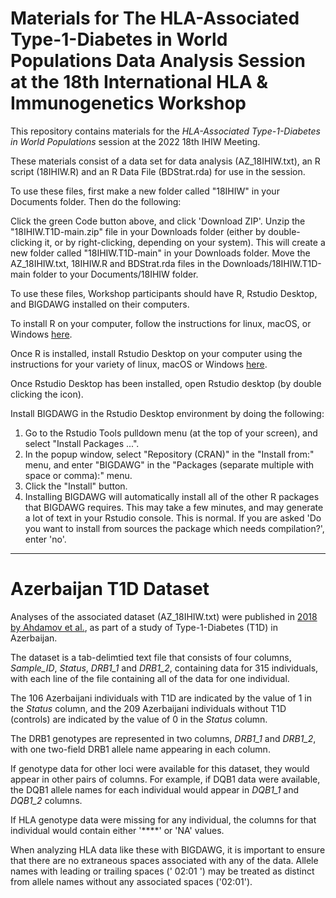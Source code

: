 # Materials for The HLA-Associated Type-1-Diabetes in World Populations Data Analysis Session at the 18th International HLA & Immunogenetics Workshop

This repository contains materials for the _HLA-Associated Type-1-Diabetes in World Populations_ session at the 2022 18th IHIW Meeting.

These materials consist of a data set for data analysis (AZ_18IHIW.txt), an R script (18IHIW.R) and an R Data File (BDStrat.rda) for use in the session.

To use these files, first make a new folder called "18IHIW" in your Documents folder. Then do the following:

Click the green Code button above, and click 'Download ZIP'.
Unzip the "18IHIW.T1D-main.zip" file in your Downloads folder (either by double-clicking it, or by right-clicking, depending on your system). This will create a new folder called "18IHIW.T1D-main" in your Downloads folder.
Move the AZ_18IHIW.txt, 18IHIW.R and BDStrat.rda files in the Downloads/18IHIW.T1D-main folder to your Documents/18IHIW folder.

To use these files, Workshop participants should have R, Rstudio Desktop, and BIGDAWG installed on their computers.

To install R on your computer, follow the instructions for linux, macOS, or Windows [here](https://cran.r-project.org).

Once R is installed, install Rstudio Desktop on your computer using the instructions for your variety of linux, macOS or Windows [here](https://www.rstudio.com/products/rstudio/download/).

Once Rstudio Desktop has been installed, open Rstudio desktop (by double clicking the icon).

Install BIGDAWG in the Rstudio Desktop environment by doing the following:

1. Go to the Rstudio Tools pulldown menu (at the top of your screen), and select "Install Packages ...".
2. In the popup window, select "Repository (CRAN)" in the "Install from:" menu, and enter "BIGDAWG" in the "Packages (separate multiple with space or comma):" menu.
3. Click the "Install" button.
4. Installing BIGDAWG will automatically install all of the other R packages that BIGDAWG requires. This may take a few minutes, and may generate a lot of text in your Rstudio console. This is normal. If you are asked 'Do you want to install from sources the package which needs compilation?', enter 'no'.

---
# Azerbaijan T1D Dataset
Analyses of the associated dataset (AZ_18IHIW.txt) were published in [2018 by Ahdamov et al.](https://www.ncbi.nlm.nih.gov/pmc/articles/PMC6384092/), as part of a study of Type-1-Diabetes (T1D) in Azerbaijan.

The dataset is a tab-delimtied text file that consists of four columns, *Sample_ID*, *Status*, *DRB1_1* and *DRB1_2*, containing data for 315 individuals, with each line of the file containing all of the data for one individual. 

The 106 Azerbaijani individuals with T1D are indicated by the value of 1 in the *Status* column, and the 209 Azerbaijani individuals without T1D (controls) are indicated by the value of 0 in the *Status* column.

The DRB1 genotypes are represented in two columns, *DRB1_1* and *DRB1_2*, with one two-field DRB1 allele name appearing in each column. 

If genotype data for other loci were available for this dataset, they would appear in other pairs of columns. For example, if DQB1 data were available, the DQB1 allele names for each individual would appear in *DQB1_1* and *DQB1_2* columns.

If HLA genotype data were missing for any individual, the columns for that individual would contain either '****' or 'NA' values.

When analyzing HLA data like these with BIGDAWG, it is important to ensure that there are no extraneous spaces associated with any of the data. Allele names with leading or trailing spaces (' 02:01 ') may be treated as distinct from allele names without any associated spaces ('02:01'). 
